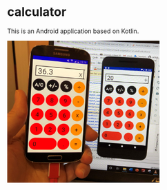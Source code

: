 # calculator

This is an Android application based on Kotlin.

<img src="Images/calculator.jpg" width="70%" height=auto>

